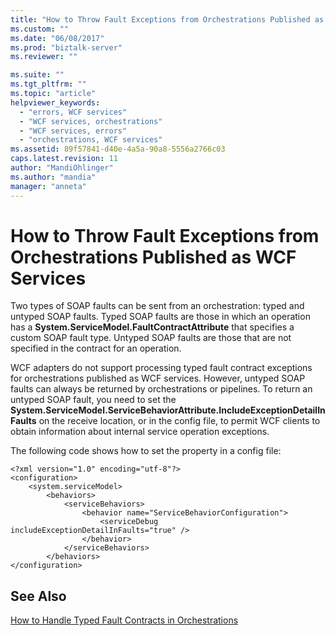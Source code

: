 ```yaml
---
title: "How to Throw Fault Exceptions from Orchestrations Published as WCF Services | Microsoft Docs"
ms.custom: ""
ms.date: "06/08/2017"
ms.prod: "biztalk-server"
ms.reviewer: ""

ms.suite: ""
ms.tgt_pltfrm: ""
ms.topic: "article"
helpviewer_keywords: 
  - "errors, WCF services"
  - "WCF services, orchestrations"
  - "WCF services, errors"
  - "orchestrations, WCF services"
ms.assetid: 89f57841-d40e-4a5a-90a8-5556a2766c03
caps.latest.revision: 11
author: "MandiOhlinger"
ms.author: "mandia"
manager: "anneta"
---
```

# How to Throw Fault Exceptions from Orchestrations Published as WCF Services
Two types of SOAP faults can be sent from an orchestration: typed and untyped SOAP faults. Typed SOAP faults are those in which an operation has a **System.ServiceModel.FaultContractAttribute** that specifies a custom SOAP fault type. Untyped SOAP faults are those that are not specified in the contract for an operation.  
  
 WCF adapters do not support processing typed fault contract exceptions for orchestrations published as WCF services. However, untyped SOAP faults can always be returned by orchestrations or pipelines. To return an untyped SOAP fault, you need to set the **System.ServiceModel.ServiceBehaviorAttribute.IncludeExceptionDetailInFaults** on the receive location, or in the config file, to permit WCF clients to obtain information about internal service operation exceptions.  
  
 The following code shows how to set the property in a config file:  
  
```  
<?xml version="1.0" encoding="utf-8"?>  
<configuration>  
    <system.serviceModel>  
        <behaviors>  
            <serviceBehaviors>  
                <behavior name="ServiceBehaviorConfiguration">  
                    <serviceDebug includeExceptionDetailInFaults="true" />  
                </behavior>  
            </serviceBehaviors>  
        </behaviors>  
</configuration>  
```  
  
## See Also  
 [How to Handle Typed Fault Contracts in Orchestrations](../core/how-to-handle-typed-fault-contracts-in-orchestrations.md)